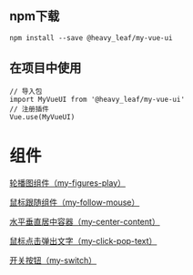 
## npm下载
```
npm install --save @heavy_leaf/my-vue-ui 
```

## 在项目中使用
```
// 导入包
import MyVueUI from '@heavy_leaf/my-vue-ui'
// 注册插件
Vue.use(MyVueUI)
```

# 组件

<a href="./doc/my-figures-play.md">轮播图组件（my-figures-play）</a>

<a href="./doc/my-follow-mouse.md">鼠标跟随组件（my-follow-mouse）</a>

<a href="./doc/my-center-content.md">水平垂直居中容器（my-center-content）</a>

<a href="./doc/my-click-pop-text.md">鼠标点击弹出文字（my-click-pop-text）</a>

<a href="./doc/my-switch.md">开关按钮（my-switch）</a>
